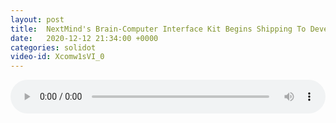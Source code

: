```yaml
---
layout: post
title:  NextMind's Brain-Computer Interface Kit Begins Shipping To Developers
date:   2020-12-12 21:34:00 +0000
categories: solidot
video-id: Xcomw1sVI_0
---
```


<audio src="/assets/06903454bcc460d2152d2081dc80fdf9.mp3" style="width: 100%;" controls></audio>

